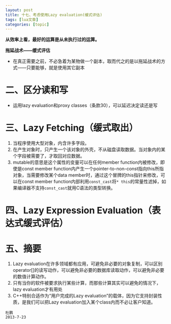 ```yaml
---
layout: post
title: 十七、考虑使用Lazy evaluation(缓式评估) 
tags: [lua文章]
categories: [topic]
---
```

<p><strong>从效率上看，最好的运算是从未执行过的运算。</strong></p>
<p><strong>拖延战术——缓式评估</strong></p>
<ul>
<li>在真正需要之前，不必急着为某物做一个副本，取而代之的是以拖延战术的方式——只要能够，就是使用其它副本</li>
</ul>
<h1 id="二、区分读和写"><a href="#二、区分读和写" class="headerlink" title="二、区分读和写"></a>二、区分读和写</h1><ul>
<li>运用lazy evaluation和proxy classes（条款30），可以延迟决定读还是写</li>
</ul>
<h1 id="三、Lazy-Fetching（缓式取出）"><a href="#三、Lazy-Fetching（缓式取出）" class="headerlink" title="三、Lazy Fetching（缓式取出）"></a>三、Lazy Fetching（缓式取出）</h1><ol>
<li>当程序使用大型对象，内含许多字段。</li>
<li>在产生对象时，只产生一个该对象的外壳，不从磁盘读取数据。当对象内的某个字段被需要了，才取回对应数据。</li>
<li>mutable的意思是这个属性的变量可以在任何member function内被修改，即使是const member function内产生一个pointer-to-non-const指向this所指对象，当需要修改某个data member时，通过这个冒牌的this指针来修改，可以在const member function内部利用<code>const_cast</code>将<code>* this</code>的常量性滤掉，如果编译器不支持<code>const_cast</code>就用C语法的类型转换。</li>
</ol>
<h1 id="四、Lazy-Expression-Evaluation（表达式缓式评估）"><a href="#四、Lazy-Expression-Evaluation（表达式缓式评估）" class="headerlink" title="四、Lazy Expression Evaluation（表达式缓式评估）"></a>四、Lazy Expression Evaluation（表达式缓式评估）</h1><h1 id="五、摘要"><a href="#五、摘要" class="headerlink" title="五、摘要"></a>五、摘要</h1><ol>
<li>Lazy evaluation在许多领域都有应用，可避免非必要的对象复制，可以区别operator[]的读写动作，可以避免非必要的数据库读取动作，可以避免非必要的数值计算动作。</li>
<li>只有当你的软件被要求执行某些计算，而那些计算其实可以避免的情况下，lazy evaluation才有用处</li>
<li>C++特别合适作为“用户完成的Lazy evaluation”的载体，因为它支持封装性质，是我们可以把Lazy evaluation加入某个class内而不必让客户知道。</li>
</ol>
<pre><code>杜鹏
2013-7-23
</code></pre>